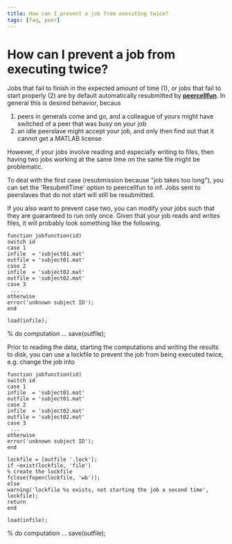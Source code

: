```yaml
---
title: How can I prevent a job from executing twice?
tags: [faq, peer]
---
```


# How can I prevent a job from executing twice?

Jobs that fail to finish in the expected amount of time (1), or jobs that fail to start properly (2) are by default automatically resubmitted by **[peercellfun](/reference/peercellfun)**. In general this is desired behavior, becaus

 1.  peers in generals come and go, and a colleague of yours might have switched of a peer that was busy on your job
 2.  an idle peerslave might accept your job, and only then find out that it cannot get a MATLAB license

However, if your jobs involve reading and especially writing to files, then having two jobs working at the same time on the same file might be problematic.

To deal with the first case (resubmission because "job takes too long"), you can set the 'ResubmitTime' option to peercellfun to inf. Jobs sent to peerslaves that do not start will still be resubmitted.

If you also want to prevent case two, you can modify your jobs such that they are guaranteed to run only once. Given that your job reads and writes files, it will probably look something like the following.


    function jobfunction(id)
    switch id
    case 1
    infile  = 'subject01.mat'
    outfile = 'subject01.mat'
    case 2
    infile  = 'subject02.mat'
    outfile = 'subject02.mat'
    case 3
     ...
    otherwise
    error('unknown subject ID');
    end

    load(infile);
  % do computation
  ...
    save(outfile);

Prior to reading the data, starting the computations and writing the results to disk, you can use a lockfile to prevent the job from being executed twice, e.g. change the job into


    function jobfunction(id)
    switch id
    case 1
    infile  = 'subject01.mat'
    outfile = 'subject01.mat'
    case 2
    infile  = 'subject02.mat'
    outfile = 'subject02.mat'
    case 3
     ...
    otherwise
    error('unknown subject ID');
    end

    lockfile = [outfile '.lock'];
    if ~exist(lockfile, 'file')
    % create the lockfile
    fclose(fopen(lockfile, 'wb'));
    else
    warning('lockfile %s exists, not starting the job a second time', lockfile);
    return
    end

    load(infile);
  % do computation
  ...
    save(outfile);
